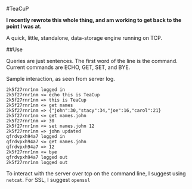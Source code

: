 #TeaCuP

**I recently rewrote this whole thing, and am working to get back to the point I was at.**

A quick, little, standalone, data-storage engine running on TCP.

##Use

Queries are just sentences. The first word of the line is the command. Current commands are ECHO, GET, SET, and BYE.

Sample interaction, as seen from server log.

```
2k5f27rnr1nm logged in
2k5f27rnr1nm <= echo this is TeaCup
2k5f27rnr1nm => this is TeaCup
2k5f27rnr1nm <= get names
2k5f27rnr1nm => {"john":30,"stacy":34,"joe":16,"carol":21}
2k5f27rnr1nm <= get names.john
2k5f27rnr1nm => 30
2k5f27rnr1nm <= set names.john 12
2k5f27rnr1nm => john updated
qfrdvpxh94a7 logged in
qfrdvpxh94a7 <= get names.john
qfrdvpxh94a7 => 12
2k5f27rnr1nm <= bye
qfrdvpxh94a7 logged out
2k5f27rnr1nm logged out
```

To interact with the server over tcp on the command line, I suggest using `netcat`. For SSL, I suggest `openssl`